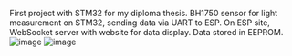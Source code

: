 First project with STM32 for my diploma thesis. BH1750 sensor for light measurement on STM32, sending data via UART to ESP.
On ESP site, WebSocket server with website for data display. Data stored in EEPROM.
![image](https://github.com/ppdrabik/-1--Light_Measurement/assets/168426388/95e9a13d-2d40-4ae0-99ea-ba2197f53dd8)
![image](https://github.com/ppdrabik/-1--Light_Measurement/assets/168426388/09f8f8cc-5fab-4dc9-bbea-610a44febcfa)
